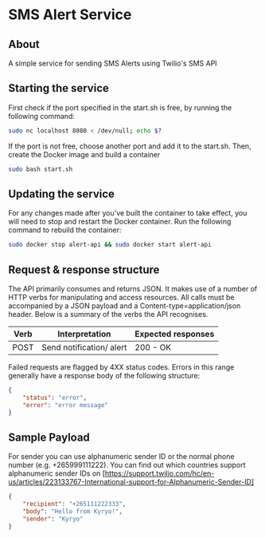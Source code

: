 # SMS Alert Service

## About

A simple service for sending SMS Alerts using Twilio's SMS API

## Starting the service

First check if the port specified in the start.sh is free, by running the following command:

```bash
sudo nc localhost 8080 < /dev/null; echo $?
```

If the port is not free, choose another port and add it to the start.sh. Then, create the Docker image and build a container

```bash
sudo bash start.sh
```

## Updating the service

For any changes made after you've built the container to take effect, you will need to stop and restart the Docker container. Run the following command to rebuild the container:

```bash
sudo docker stop alert-api && sudo docker start alert-api

```

## Request & response structure

The API primarily consumes and returns JSON. It makes use of a number of HTTP verbs for manipulating and access resources. All calls must be accompanied by a JSON payload and a Content-type=application/json header. Below is a summary of the verbs the API recognises.

| Verb        | Interpretation                    | Expected responses |
| ------------| ----------------------------------|--------------------|
| POST        | Send notification/ alert          |200 - OK            |

Failed requests are flagged by 4XX status codes. Errors in this range generally have a response body of the following structure:

```json
{
    "status": "error",
    "error": "error message"
}
```

## Sample Payload

For sender you can use alphanumeric sender ID or the normal phone number (e.g. +265999111222). You can find out which countries support alphanumeric sender IDs on [https://support.twilio.com/hc/en-us/articles/223133767-International-support-for-Alphanumeric-Sender-ID]

```json
{
    "recipient": "+265111222333",
    "body": "Hello from Kyryo!",
    "sender": "Kyryo"
}

```
